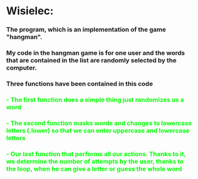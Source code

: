 # Wisielec:

### The program, which is an implementation of the game "hangman". 

### My code in the hangman game is for one user and the words that are contained in the list are randomly selected by the computer.

### Three functions have been contained in this code
<span style="color: lime">

### - The first function does a simple thing just randomizes us a word
### - The second function masks words and changes to lowercase letters (.lower) so that we can enter uppercase and lowercase letters
### - Our last function that performs all our actions. Thanks to it, we determine the number of attempts by the user, thanks to the loop, when he can give a letter or guess the whole word
</font>